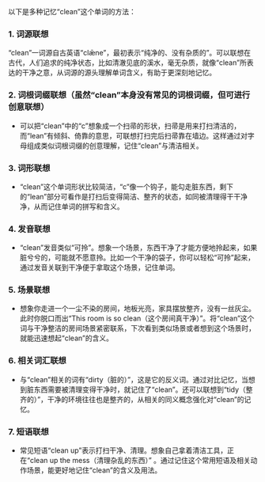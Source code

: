 以下是多种记忆“clean”这个单词的方法：

### 1. 词源联想
“clean”一词源自古英语“clǣne”，最初表示“纯净的、没有杂质的”。可以联想在古代，人们追求的纯净状态，比如清澈见底的溪水，毫无杂质，就像“clean”所表达的干净之意，从词源的源头理解单词含义，有助于更深刻地记忆。

### 2. 词根词缀联想（虽然“clean”本身没有常见的词根词缀，但可进行创意联想）
 - 可以把“clean”中的“c”想象成一个扫帚的形状，扫帚是用来打扫清洁的，而“lean”有倾斜、倚靠的意思，可联想打扫完后扫帚靠在墙边。这样通过对字母组成类似词根词缀的创意理解，记住“clean”与清洁相关。

### 3. 词形联想
 - “clean”这个单词形状比较简洁，“c”像一个钩子，能勾走脏东西，剩下的“lean”部分可看作是打扫后变得简洁、整齐的状态，如同被清理得干干净净，从而记住单词的拼写和含义。

### 4. 发音联想
 - “clean”发音类似“可拎”。想象一个场景，东西干净了才能方便地拎起来，如果脏兮兮的，可能就不愿意拎。比如一个干净的袋子，你可以轻松“可拎”起来，通过发音关联到干净便于拿取这个场景，记住单词。

### 5. 场景联想
 - 想象你走进一个一尘不染的房间，地板光亮，家具摆放整齐，没有一丝灰尘。此时你脱口而出“This room is so clean（这个房间真干净）”。将“clean”这个词与干净整洁的房间场景紧密联系，下次看到类似场景或者想到这个场景时，就能迅速想起“clean”的含义。

### 6. 相关词汇联想
 - 与“clean”相关的词有“dirty（脏的）”，这是它的反义词。通过对比记忆，当想到脏东西需要被清理变得干净时，就记住了“clean”。还可以联想到“tidy（整齐的）”，干净的环境往往也是整齐的，从相关的同义概念强化对“clean”的记忆。

### 7. 短语联想
 - 常见短语“clean up”表示打扫干净、清理。想象自己拿着清洁工具，正在“clean up the mess（清理杂乱的东西）” 。通过记住这个常用短语及相关动作场景，能更好地记住“clean”的含义及用法。 